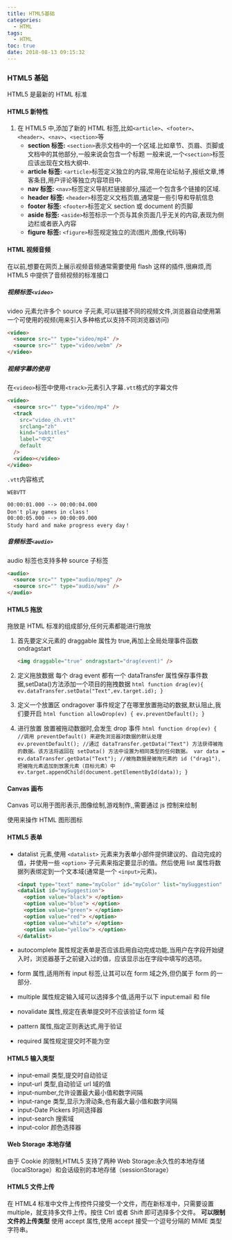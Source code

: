 ```yaml
---
title: HTML5基础
categories:
  - HTML
tags:
  - HTML
toc: true
date: 2018-08-13 09:15:32
---
```


### HTML5 基础

HTML5 是最新的 HTML 标准

#### HTML5 新特性

1. 在 HTML5 中,添加了新的 HTML 标签,比如`<article>`、`<footer>`、`<header>`、`<nav>`、`<section>`等
   - **section 标签:**
     `<section>`表示文档中的一个区域.比如章节、页眉、页脚或文档中的其他部分,一般来说会包含一个标题
     一般来说,一个`<section>`标签应该出现在文档大纲中.
   - **article 标签:**
     `<article>`标签定义独立的内容,常用在论坛帖子,报纸文章,博客条目,用户评论等独立内容项目中.
   - **nav 标签:**
     `<nav>`标签定义导航栏链接部分,描述一个包含多个链接的区域.
   - **header 标签:**
     `<header>`标签定义文档页眉,通常是一些引导和导航信息
   - **footer 标签:**
     `<footer>`标签定义 section 或 document 的页脚
   - **aside 标签:**
     `<aside>`标签标示一个页与其余页面几乎无关的内容,表现为侧边栏或者嵌入内容
   - **figure 标签:**
     `<figure>`标签规定独立的流(图片,图像,代码等)

#### HTML 视频音频

在以前,想要在网页上展示视频音频通常需要使用 flash 这样的插件,很麻烦,而 HTML5 中提供了音频视频的标准接口

##### 视频标签`<video>`

video 元素允许多个 source 子元素,可以链接不同的视频文件,浏览器自动使用第一个可使用的视频(用来引入多种格式以支持不同浏览器访问)

```html
<video>
  <source src="" type="video/mp4" />
  <source src="" type="video/webm" />
</video>
```

##### 视频字幕的使用

在`<video>`标签中使用`<track>`元素引入字幕`.vtt`格式的字幕文件

```html
<video>
  <source src="" type="video/mp4" />
  <track
    src="video_ch.vtt"
    srclang="zh"
    kind="subtitles"
    label="中文"
    default
  />
  <video></video>
</video>
```

`.vtt`内容格式

```text
WEBVTT

00:00:01.000 --> 00:00:04.000
Don't play games in class！
00:00:05.000 --> 00:00:09.000
Study hard and make progress every day！
```

##### 音频标签`<audio>`

audio 标签也支持多种 source 子标签

```html
<audio>
  <source src="" type="audio/mpeg" />
  <source src="" type="audio/wav" />
</audio>
```

#### HTML5 拖放

拖放是 HTML 标准的组成部分,任何元素都能进行拖放

1. 首先要定义元素的 draggable 属性为 true,再加上全局处理事件函数 ondragstart

   ```html
   <img draggable="true" ondragstart="drag(event)" />
   ```

2. 定义拖放数据
   每个 drag event 都有一个 dataTransfer 属性保存事件数据,setData()方法添加一个项目的拖拽数据
   `html function drag(ev){ ev.dataTransfer.setData("Text",ev.target.id); }`
3. 定义一个放置区
   ondragover 事件规定了在哪里放置拖动的数据,默认阻止,我们要开启
   `html function allowDrop(ev) { ev.preventDefault(); }`
4. 进行放置
   放置被拖动数据时,会发生 drop 事件
   `html function drop(ev) { //调用 preventDefault() 来避免浏览器对数据的默认处理 ev.preventDefault(); //通过 dataTransfer.getData("Text") 方法获得被拖的数据。该方法将返回在 setData() 方法中设置为相同类型的任何数据。 var data = ev.dataTransfer.getData("Text"); //被拖数据是被拖元素的 id ("drag1"),把被拖元素追加到放置元素（目标元素）中 ev.target.appendChild(document.getElementById(data)); }`

#### Canvas 画布

Canvas 可以用于图形表示,图像绘制,游戏制作,,需要通过 js 控制来绘制

使用来操作 HTML 图形图标

#### HTML5 表单

- datalist 元素,使用 `<datalist>` 元素来为表单小部件提供建议的、自动完成的值，并使用一些 `<option>` 子元素来指定要显示的值。然后使用 list 属性将数据列表绑定到一个文本域(通常是一个 `<input>`元素)。

  ```html
  <input type="text" name="myColor" id="myColor" list="mySuggestion" />
  <datalist id="mySuggestion">
    <option value="black"> </option>
    <option value="blue"> </option>
    <option value="green"> </option>
    <option value="red"> </option>
    <option value="white"> </option>
    <option value="yellow"> </option>
  </datalist>
  ```

- autocomplete 属性规定表单是否应该启用自动完成功能,当用户在字段开始键入时，浏览器基于之前键入过的值，应该显示出在字段中填写的选项。
- form 属性,适用所有 input 标签,让其可以在 form 域之外,但仍属于 form 的一部分.
- multiple 属性规定输入域可以选择多个值,适用于以下 input:email 和 file
- novalidate 属性,规定在表单提交时不应该验证 form 域
- pattern 属性,指定正则表达式,用于验证
- required 属性规定提交时不能为空

#### HTML5 输入类型

- input-email 类型,提交时自动验证
- input-url 类型,自动验证 url 域的值
- input-number,允许设置最大最小值和数字间隔
- input-range 类型,显示为滑动条,也有最大最小值和数字间隔
- input-Date Pickers 时间选择器
- input-search 搜索域
- input-color 颜色选择器

#### Web Storage 本地存储

由于 Cookie 的限制,HTML5 支持了两种 Web Storage:永久性的本地存储（localStorage）和会话级别的本地存储（sessionStorage）

#### HTML5 文件上传

在 HTML4 标准中文件上传控件只接受一个文件，而在新标准中，只需要设置 multiple，就支持多文件上传。按住 Ctrl 或者 Shift 即可选择多个文件。
**可以限制文件的上传类型**
使用 accept 属性,使用 accept 接受一个逗号分隔的 MIME 类型字符串。
